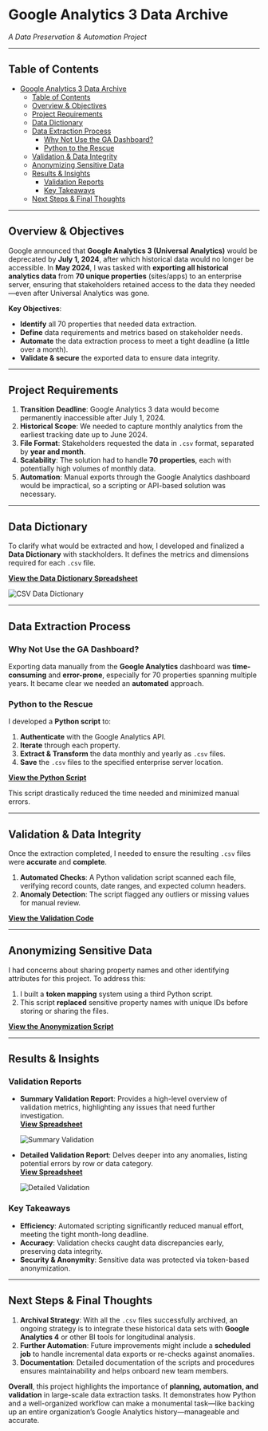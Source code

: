 # Google Analytics 3 Data Archive

*A Data Preservation & Automation Project*

---

## Table of Contents

- [Google Analytics 3 Data Archive](#google-analytics-3-data-archive)
  - [Table of Contents](#table-of-contents)
  - [Overview \& Objectives](#overview--objectives)
  - [Project Requirements](#project-requirements)
  - [Data Dictionary](#data-dictionary)
  - [Data Extraction Process](#data-extraction-process)
    - [Why Not Use the GA Dashboard?](#why-not-use-the-ga-dashboard)
    - [Python to the Rescue](#python-to-the-rescue)
  - [Validation \& Data Integrity](#validation--data-integrity)
  - [Anonymizing Sensitive Data](#anonymizing-sensitive-data)
  - [Results \& Insights](#results--insights)
    - [Validation Reports](#validation-reports)
    - [Key Takeaways](#key-takeaways)
  - [Next Steps \& Final Thoughts](#next-steps--final-thoughts)

---

## Overview & Objectives

Google announced that **Google Analytics 3 (Universal Analytics)** would be deprecated by **July 1, 2024**, after which historical data would no longer be accessible. In **May 2024**, I was tasked with **exporting all historical analytics data** from **70 unique properties** (sites/apps) to an enterprise server, ensuring that stakeholders retained access to the data they needed—even after Universal Analytics was gone.

**Key Objectives**:

- **Identify** all 70 properties that needed data extraction.
- **Define** data requirements and metrics based on stakeholder needs.
- **Automate** the data extraction process to meet a tight deadline (a little over a month).
- **Validate & secure** the exported data to ensure data integrity.

---

## Project Requirements

1. **Transition Deadline**: Google Analytics 3 data would become permanently inaccessible after July 1, 2024.  
2. **Historical Scope**: We needed to capture monthly analytics from the earliest tracking date up to June 2024.  
3. **File Format**: Stakeholders requested the data in `.csv` format, separated by **year and month**.  
4. **Scalability**: The solution had to handle **70 properties**, each with potentially high volumes of monthly data.  
5. **Automation**: Manual exports through the Google Analytics dashboard would be impractical, so a scripting or API-based solution was necessary.

---

## Data Dictionary

To clarify what would be extracted and how, I developed and finalized a **Data Dictionary** with stackholders. It defines the metrics and dimensions required for each `.csv` file.

[**View the Data Dictionary Spreadsheet**](https://docs.google.com/spreadsheets/d/13eqFhGQ_bdxNRTU8BlooypEwH7F9-BJVKpy3hR-SzhQ/edit?usp=sharing)

![CSV Data Dictionary](/Google_Analytics_Public/assets/DataDictionary.png)

---

## Data Extraction Process

### Why Not Use the GA Dashboard?

Exporting data manually from the **Google Analytics** dashboard was **time-consuming** and **error-prone**, especially for 70 properties spanning multiple years. It became clear we needed an **automated** approach.

### Python to the Rescue

I developed a **Python script** to:

1. **Authenticate** with the Google Analytics API.
2. **Iterate** through each property.
3. **Extract & Transform** the data monthly and yearly as `.csv` files.
4. **Save** the `.csv` files to the specified enterprise server location.

[**View the Python Script**](https://github.com/cdcoonce/Google_Analytics_Data_Archive/blob/master/main_v6.1.py)

This script drastically reduced the time needed and minimized manual errors.

---

## Validation & Data Integrity

Once the extraction completed, I needed to ensure the resulting `.csv` files were **accurate** and **complete**.

1. **Automated Checks**: A Python validation script scanned each file, verifying record counts, date ranges, and expected column headers.  
2. **Anomaly Detection**: The script flagged any outliers or missing values for manual review.

[**View the Validation Code**](https://github.com/cdcoonce/Google_Analytics_Data_Archive/blob/master/GA_DataValidation_%20V1.2.py)

---

## Anonymizing Sensitive Data

I had concerns about sharing property names and other identifying attributes for this project. To address this:

1. I built a **token mapping** system using a third Python script.  
2. This script **replaced** sensitive property names with unique IDs before storing or sharing the files.

[**View the Anonymization Script**](https://github.com/cdcoonce/Google_Analytics_Data_Archive/blob/master/GA_Anon_Validation.py)

---

## Results & Insights

### Validation Reports

- **Summary Validation Report**: Provides a high-level overview of validation metrics, highlighting any issues that need further investigation.  
  [**View Spreadsheet**](https://docs.google.com/spreadsheets/d/1F05nZMdK5_r98D2E3aJOobeM-Fz4xS3M8UnuvmmGNoE/edit?usp=sharing)

  ![Summary Validation](/Google_Analytics_Public/assets/SumValidationReport.png)

- **Detailed Validation Report**: Delves deeper into any anomalies, listing potential errors by row or data category.  
  [**View Spreadsheet**](https://docs.google.com/spreadsheets/d/1brbFTA92cjV2FmXa69LhpQHLT7anhESjWphB_XoY2Nc/edit?usp=sharing)

  ![Detailed Validation](/Google_Analytics_Public/assets/DetValidationReport.png)

### Key Takeaways

- **Efficiency**: Automated scripting significantly reduced manual effort, meeting the tight month-long deadline.  
- **Accuracy**: Validation checks caught data discrepancies early, preserving data integrity.  
- **Security & Anonymity**: Sensitive data was protected via token-based anonymization.

---

## Next Steps & Final Thoughts

1. **Archival Strategy**: With all the `.csv` files successfully archived, an ongoing strategy is to integrate these historical data sets with **Google Analytics 4** or other BI tools for longitudinal analysis.  
2. **Further Automation**: Future improvements might include a **scheduled job** to handle incremental data exports or re-checks against anomalies.  
3. **Documentation**: Detailed documentation of the scripts and procedures ensures maintainability and helps onboard new team members.

**Overall**, this project highlights the importance of **planning, automation, and validation** in large-scale data extraction tasks. It demonstrates how Python and a well-organized workflow can make a monumental task—like backing up an entire organization’s Google Analytics history—manageable and accurate.
